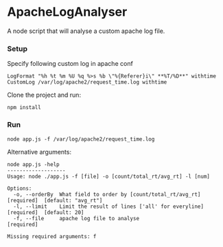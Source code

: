 ApacheLogAnalyser
=================

A node script that will analyse a custom apache log file.

### Setup
Specify following custom log in apache conf

    LogFormat "%h %t %m %U %q %>s %b \"%{Referer}i\" **%T/%D**" withtime
    CustomLog /var/log/apache2/request_time.log withtime


Clone the project and run:

    npm install
    
### Run

    node app.js -f /var/log/apache2/request_time.log

Alternative arguments:

    node app.js -help
    -------------------
    Usage: node ./app.js -f [file] -o [count/total_rt/avg_rt] -l [num]

    Options:
      -o, --orderBy  What field to order by [count/total_rt/avg_rt]   [required]  [default: "avg_rt"]
      -l, --limit    Limit the result of lines ['all' for everyline]  [required]  [default: 20]
      -f, --file     apache log file to analyse                       [required]

    Missing required arguments: f
